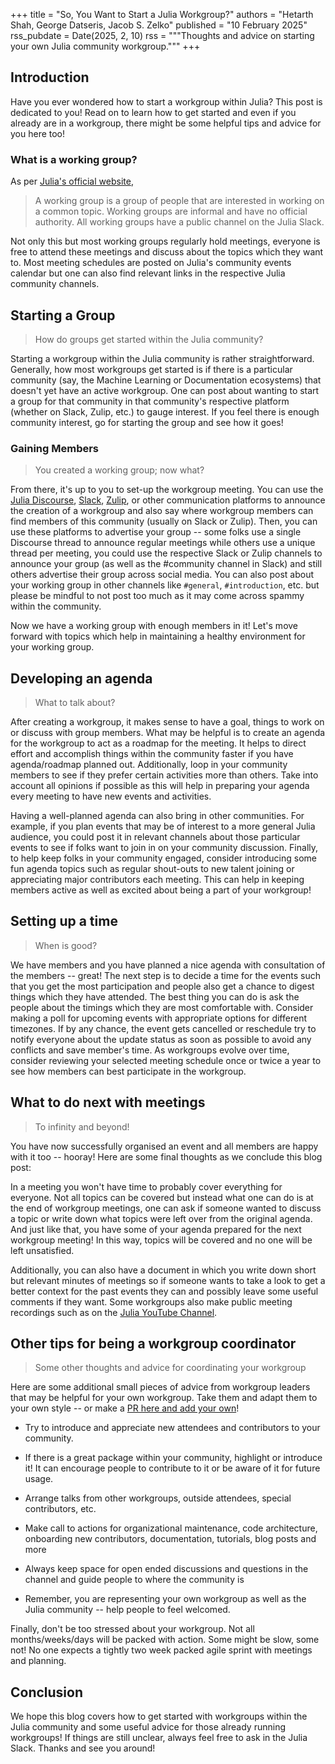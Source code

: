 +++
title = "So, You Want to Start a Julia Workgroup?"
authors = "Hetarth Shah, George Datseris, Jacob S. Zelko"
published = "10 February 2025"
rss_pubdate = Date(2025, 2, 10)
rss = """Thoughts and advice on starting your own Julia community workgroup."""
+++

## Introduction

Have you ever wondered how to start a workgroup within Julia?
This post is dedicated to you! 
Read on to learn how to get started and even if you already are in a workgroup, there might be some helpful tips and advice for you here too!

### What is a working group?

As per [Julia's official website](https://julialang.org/community/working-groups/#working_groups),

> A working group is a group of people that are interested in working on a common topic. Working groups are informal and have no official authority. All working groups have a public channel on the Julia Slack.

Not only this but most working groups regularly hold meetings, everyone is free to attend these meetings and discuss about the topics which they want to. Most meeting schedules are posted on Julia's community events calendar but one can also find relevant links in the respective Julia community channels.

## Starting a Group

> How do groups get started within the Julia community?

Starting a workgroup within the Julia community is rather straightforward.
Generally, how most workgroups get started is if there is a particular community (say, the Machine Learning or Documentation ecosystems) that doesn't yet have an active workgroup.
One can post about wanting to start a group for that community in that community's respective platform (whether on Slack, Zulip, etc.) to gauge interest.
If you feel there is enough community interest, go for starting the group and see how it goes!


### Gaining Members

> You created a working group; now what?

From there, it's up to you to set-up the workgroup meeting.
You can use the [Julia Discourse](discourse.julialang.org/), [Slack](https://julialang.org/slack/#the_julia_language_slack), [Zulip](https://julialang.zulipchat.com), or other communication platforms to announce the creation of a workgroup and also say where workgroup members can find members of this community (usually on Slack or Zulip).
Then, you can use these platforms to advertise your group -- some folks use a single Discourse thread to announce regular meetings while others use a unique thread per meeting, you could use the respective Slack or Zulip channels to announce your group (as well as the #community channel in Slack) and still others advertise their group across social media. 
You can also post about your working group in other channels like `#general`, `#introduction`, etc. but please be mindful to not post too much as it may come across spammy within the community.

Now we have a working group with enough members in it! Let's move forward with topics which help in maintaining a healthy environment for your working group.

## Developing an agenda

> What to talk about? 

After creating a workgroup, it makes sense to have a goal, things to work on or discuss with group members. 
What may be helpful is to create an agenda for the workgroup to act as a roadmap for the meeting.
It helps to direct effort and accomplish things within the community faster if you have agenda/roadmap planned out. 
Additionally, loop in your community members to see if they prefer certain activities more than others. 
Take into account all opinions if possible as this will help in preparing your agenda every meeting to have new events and activities. 

Having a well-planned agenda can also bring in other communities. 
For example, if you plan events that may be of interest to a more general Julia audience, you could post it in relevant channels about those particular events to see if folks want to join in on your community discussion. 
Finally, to help keep folks in your community engaged, consider introducing some fun agenda topics such as regular shout-outs to new talent joining or appreciating major contributors each meeting. 
This can help in keeping members active as well as excited about being a part of your workgroup!

## Setting up a time

> When is good?

We have members and you have planned a nice agenda with consultation of the members -- great!
The next step is to decide a time for the events such that you get the most participation and people also get a chance to digest things which they have attended. 
The best thing you can do is ask the people about the timings which they are most comfortable with. 
Consider making a poll for upcoming events with appropriate options for different timezones. 
If by any chance, the event gets cancelled or reschedule try to notify everyone about the update status as soon as possible to avoid any conflicts and save member's time. 
As workgroups evolve over time, consider reviewing your selected meeting schedule once or twice a year to see how members can best participate in the workgroup.

## What to do next with meetings

> To infinity and beyond!

You have now successfully organised an event and all members are happy with it too -- hooray! Here are some final thoughts as we conclude this blog post:

In a meeting you won't have time to probably cover everything for everyone. Not all topics can be covered but instead what one can do is at the end of workgroup meetings, one can ask if someone wanted to discuss a topic or write down what topics were left over from the original agenda.
And just like that, you have some of your agenda prepared for the next workgroup meeting!
In this way, topics will be covered and no one will be left unsatisfied.

Additionally, you can also have a document in which you write down short but relevant minutes of meetings so if someone wants to take a look to get a better context for the past events they can and possibly leave some useful comments if they want.
Some workgroups also make public meeting recordings such as on the [Julia YouTube Channel](https://www.youtube.com/@TheJuliaLanguage).

## Other tips for being a workgroup coordinator

> Some other thoughts and advice for coordinating your workgroup

Here are some additional small pieces of advice from workgroup leaders that may be helpful for your own workgroup.
Take them and adapt them to your own style -- or make a [PR here and add your own](https://github.com/JuliaLang/www.julialang.org)! 

- Try to introduce and appreciate new attendees and contributors to your community. 

- If there is a great package within your community, highlight or introduce it! It can encourage people to contribute to it or be aware of it for future usage. 

- Arrange talks from other workgroups, outside attendees, special contributors, etc. 

- Make call to actions for organizational maintenance, code architecture, onboarding new contributors, documentation, tutorials, blog posts and more

- Always keep space for open ended discussions and questions in the channel and guide people to where the community is

- Remember, you are representing your own workgroup as well as the Julia community -- help people to feel welcomed.

Finally, don't be too stressed about your workgroup. Not all months/weeks/days will be packed with action. Some might be slow, some not! No one expects a tightly two week packed agile sprint with meetings and planning. 

## Conclusion

We hope this blog covers how to get started with workgroups within the Julia community and some useful advice for those already running workgroups! If things are still unclear, always feel free to ask in the Julia Slack. Thanks and see you around!
